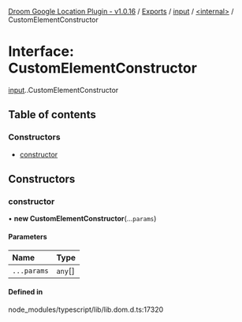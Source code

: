 [Droom Google Location Plugin - v1.0.16](../README.md) / [Exports](../modules.md) / [input](../modules/input.md) / [<internal\>](../modules/input._internal_.md) / CustomElementConstructor

# Interface: CustomElementConstructor

[input](../modules/input.md).[<internal>](../modules/input._internal_.md).CustomElementConstructor

## Table of contents

### Constructors

- [constructor](input._internal_.CustomElementConstructor.md#constructor)

## Constructors

### constructor

• **new CustomElementConstructor**(...`params`)

#### Parameters

| Name | Type |
| :------ | :------ |
| `...params` | `any`[] |

#### Defined in

node_modules/typescript/lib/lib.dom.d.ts:17320
